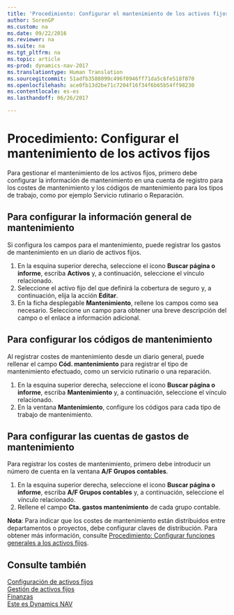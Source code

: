 ```yaml
---
title: 'Procedimiento: Configurar el mantenimiento de los activos fijos'
author: SorenGP
ms.custom: na
ms.date: 09/22/2016
ms.reviewer: na
ms.suite: na
ms.tgt_pltfrm: na
ms.topic: article
ms-prod: dynamics-nav-2017
ms.translationtype: Human Translation
ms.sourcegitcommit: 51adfb3588099c496f0946ff71da5c6fe518f070
ms.openlocfilehash: ace0fb13d2be71c7204f16f34f6b65b54ff98230
ms.contentlocale: es-es
ms.lasthandoff: 06/26/2017

---
```


# <a name="how-to-set-up-fixed-asset-maintenance"></a>Procedimiento: Configurar el mantenimiento de los activos fijos
Para gestionar el mantenimiento de los activos fijos, primero debe configurar la información de mantenimiento en una cuenta de registro para los costes de mantenimiento y los códigos de mantenimiento para los tipos de trabajo, como por ejemplo Servicio rutinario o Reparación.

## <a name="to-set-up-general-maintenance-information"></a>Para configurar la información general de mantenimiento
Si configura los campos para el mantenimiento, puede registrar los gastos de mantenimiento en un diario de activos fijos.
1. En la esquina superior derecha, seleccione el icono **Buscar página o informe**, escriba **Activos** y, a continuación, seleccione el vínculo relacionado.
2. Seleccione el activo fijo del que definirá la cobertura de seguro y, a continuación, elija la acción **Editar**.
3. En la ficha desplegable **Mantenimiento**, rellene los campos como sea necesario. Seleccione un campo para obtener una breve descripción del campo o el enlace a información adicional.

## <a name="to-set-up-maintenance-codes"></a>Para configurar los códigos de mantenimiento  
Al registrar costes de mantenimiento desde un diario general, puede rellenar el campo **Cód. mantenimiento** para registrar el tipo de mantenimiento efectuado, como un servicio rutinario o una reparación.
1. En la esquina superior derecha, seleccione el icono **Buscar página o informe**, escriba **Mantenimiento** y, a continuación, seleccione el vínculo relacionado.
2. En la ventana **Mantenimiento**, configure los códigos para cada tipo de trabajo de mantenimiento.

## <a name="to-set-up-maintenance-expense-accounts"></a>Para configurar las cuentas de gastos de mantenimiento  
Para registrar los costes de mantenimiento, primero debe introducir un número de cuenta en la ventana **A/F Grupos contables**.
1. En la esquina superior derecha, seleccione el icono **Buscar página o informe**, escriba **A/F Grupos contables** y, a continuación, seleccione el vínculo relacionado.
2. Rellene el campo **Cta. gastos mantenimiento** de cada grupo contable.

**Nota**: Para indicar que los costes de mantenimiento están distribuidos entre departamentos o proyectos, debe configurar claves de distribución. Para obtener más información, consulte [Procedimiento: Configurar funciones generales a los activos fijos](fa-how-setup-general.md).

## <a name="see-also"></a>Consulte también
[Configuración de activos fijos](fa-setup.md)  
[Gestión de activos fijos](fa-manage.md)  
[Finanzas](finance-setup.md)  
[Este es Dynamics NAV](across-get-started.md)

